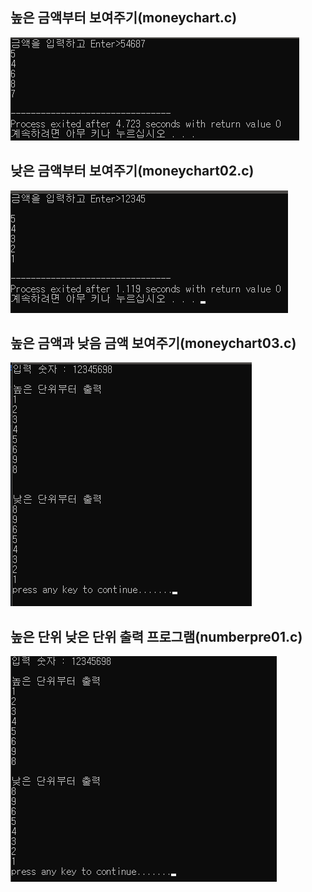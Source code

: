 ## 높은 금액부터 보여주기(moneychart.c)
![높은 금액부터 보여주기](./img/moneychart01.png)

## 낮은 금액부터 보여주기(moneychart02.c)
![낮은 금액부터 보여주기](./img/moneychart02.png)

## 높은 금액과 낮음 금액 보여주기(moneychart03.c)
![moneychart03.png](./img/moneychart03.png)

## 높은 단위 낮은 단위 출력 프로그램(numberpre01.c)

![이미지 이름 입력하기](./img/highlow.png)
